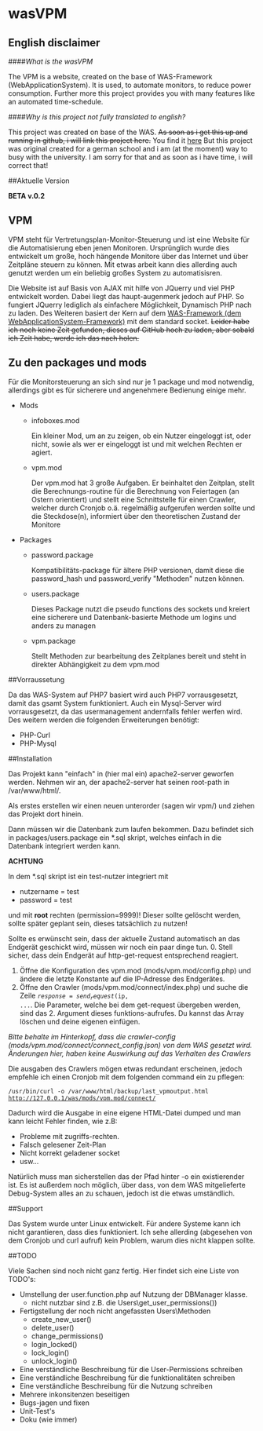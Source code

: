 # wasVPM

## English disclaimer
####*What is the wasVPM*

The VPM is a website, created on the base of WAS-Framework (WebApplicationSystem).
It is used, to automate monitors, to reduce power consumption. Further more this project provides you
with many features like an automated time-schedule.

####*Why is this project not fully translated to english?*

This project was created on base of the WAS. 
~~As soon as i get this up and running in github, i will link this project here.~~ You find it [here](https://github.com/ThorbenKuck/WAS)
But this project was original created for a german school and i am (at the moment)
way to busy with the university. I am sorry for that and as soon as i have time, i will correct that!

##Aktuelle Version

__BETA v.0.2__

## VPM

VPM steht für Vertretungsplan-Monitor-Steuerung und ist eine Website für die Automatisierung eben jenen Monitoren.
Ursprünglich wurde dies entwickelt um große, hoch hängende Monitore über das Internet und über Zeitpläne
steuern zu können. Mit etwas arbeit kann dies allerding auch genutzt werden um ein beliebig großes System
zu automatisisren.

Die Website ist auf Basis von AJAX mit hilfe von JQuerry und viel PHP entwickelt worden.
Dabei liegt das haupt-augenmerk jedoch auf PHP. So fungiert JQuerry lediglich als einfachere Möglichkeit,
Dynamisch PHP nach zu laden. Des Weiteren basiert der Kern auf dem [WAS-Framework (dem WebApplicationSystem-Framework)](https://github.com/ThorbenKuck/WAS)
mit dem standard socket. ~~Leider habe ich noch keine Zeit gefunden, dieses auf GitHub hoch zu laden, 
aber sobald ich Zeit habe, werde ich das nach holen.~~

## Zu den packages und mods

Für die Monitorsteuerung an sich sind nur je 1 package und mod notwendig, allerdings gibt es für sicherere und
angenehmere Bedienung einige mehr.

 * Mods
   * infoboxes.mod
   
     Ein kleiner Mod, um an zu zeigen, ob ein Nutzer eingeloggt ist, oder nicht, sowie als wer er eingeloggt ist
     und mit welchen Rechten er agiert.
   
   * vpm.mod
   
     Der vpm.mod hat 3 große Aufgaben. Er beinhaltet den Zeitplan, stellt die Berechnungs-routine für
     die Berechnung von Feiertagen (an Ostern orientiert) und stellt eine Schnittstelle für einen Crawler,
     welcher durch Cronjob o.ä. regelmäßig aufgerufen werden sollte und die Steckdose(n), informiert über
     den theoretischen Zustand der Monitore
   
 * Packages
   * password.package
   
     Kompatibilitäts-package für ältere PHP versionen, damit diese die password_hash und password_verify
     "Methoden" nutzen können.
   
   * users.package
   
     Dieses Package nutzt die pseudo functions des sockets und kreiert eine sicherere und Datenbank-basierte
     Methode um logins und anders zu managen
   
   * vpm.package
   
     Stellt Methoden zur bearbeitung des Zeitplanes bereit und steht in direkter Abhängigkeit zu dem
     vpm.mod 

##Vorraussetung

Da das WAS-System auf PHP7 basiert wird auch PHP7 vorrausgesetzt, damit das gsamt System funktioniert.
Auch ein Mysql-Server wird vorrausgesetzt, da das usermanagement andernfalls fehler werfen wird.
Des weitern werden die folgenden Erweiterungen benötigt:
* PHP-Curl
* PHP-Mysql

##Installation

Das Projekt kann "einfach" in (hier mal ein) apache2-server geworfen werden. Nehmen wir an, der apache2-server
hat seinen root-path in /var/www/html/.

Als erstes erstellen wir einen neuen unterorder (sagen wir vpm/) und ziehen das Projekt dort hinein.

Dann müssen wir die Datenbank zum laufen bekommen. Dazu befindet sich in packages/users.package
ein *.sql skript, welches einfach in die Datenbank integriert werden kann.

**ACHTUNG**

In dem *.sql skript ist ein test-nutzer integriert mit 
* nutzername = test
* password = test

und mit **root** rechten (permission=9999)! Dieser sollte gelöscht werden, sollte später geplant sein,
dieses tatsächlich zu nutzen!

Sollte es erwünscht sein, dass der aktuelle Zustand automatisch an das Endgerät geschickt wird,
müssen wir noch ein paar dinge tun.
0. Stell sicher, dass dein Endgerät auf http-get-request entsprechend reagiert.
1. Öffne die Konfiguration des vpm.mod (mods/vpm.mod/config.php) und ändere die letzte Konstante
auf die IP-Adresse des Endgerätes.
2. Öffne den Crawler (mods/vpm.mod/connect/index.php) und suche die Zeile
<code>$response = send_request($ip, ...</code>. Die Parameter, welche bei dem get-request übergeben
werden, sind das 2. Argument dieses funktions-aufrufes. Du kannst das Array löschen und deine eigenen
einfügen.

*Bitte behalte im Hinterkopf, dass die crawler-config (mods/vpm.mod/connect/connect_config.json) von
dem WAS gesetzt wird. Änderungen hier, haben keine Auswirkung auf das Verhalten des Crawlers*

Die ausgaben des Crawlers mögen etwas redundant erscheinen, jedoch empfehle ich einen Cronjob mit
dem folgenden command ein zu pflegen:

<code>/usr/bin/curl -o /var/www/html/backup/last_vpmoutput.html http://127.0.0.1/was/mods/vpm.mod/connect/</code>

Dadurch wird die Ausgabe in eine eigene HTML-Datei dumped und man kann leicht Fehler finden, wie z.B:
* Probleme mit zugriffs-rechten.
* Falsch gelesener Zeit-Plan
* Nicht korrekt geladener socket
* usw...

Natürlich muss man sicherstellen das der Pfad hinter -o ein existierender ist. Es ist außerdem noch
möglich, über dass, von dem WAS mitgelieferte Debug-System alles an zu schauen, jedoch ist die etwas
umständlich.

##Support

Das System wurde unter Linux entwickelt. Für andere Systeme kann ich nicht garantieren, dass dies 
funktioniert. Ich sehe allerding (abgesehen von dem Cronjob und curl aufruf) kein Problem, warum
dies nicht klappen sollte.

##TODO

Viele Sachen sind noch nicht ganz fertig. Hier findet sich eine Liste von TODO's:
* Umstellung der user.function.php auf Nutzung der DBManager klasse.
  * nicht nutzbar sind z.B. die Users\get_user_permissions())
* Fertigstellung der noch nicht angefassten Users\Methoden
  * create_new_user()
  * delete_user()
  * change_permissions()
  * login_locked() 
  * lock_login()
  * unlock_login()
* Eine verständliche Beschreibung für die User-Permissions schreiben
* Eine verständliche Beschreibung für die funktionalitäten schreiben
* Eine verständliche Beschreibung für die Nutzung schreiben
* Mehrere inkonsitenzen beseitigen
* Bugs-jagen und fixen
* Unit-Test's
* Doku (wie immer)

